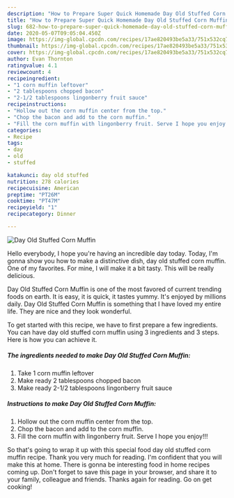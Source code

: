 ```yaml
---
description: "How to Prepare Super Quick Homemade Day Old Stuffed Corn Muffin"
title: "How to Prepare Super Quick Homemade Day Old Stuffed Corn Muffin"
slug: 682-how-to-prepare-super-quick-homemade-day-old-stuffed-corn-muffin
date: 2020-05-07T09:05:04.450Z
image: https://img-global.cpcdn.com/recipes/17ae820493be5a33/751x532cq70/day-old-stuffed-corn-muffin-recipe-main-photo.jpg
thumbnail: https://img-global.cpcdn.com/recipes/17ae820493be5a33/751x532cq70/day-old-stuffed-corn-muffin-recipe-main-photo.jpg
cover: https://img-global.cpcdn.com/recipes/17ae820493be5a33/751x532cq70/day-old-stuffed-corn-muffin-recipe-main-photo.jpg
author: Evan Thornton
ratingvalue: 4.1
reviewcount: 4
recipeingredient:
- "1 corn muffin leftover"
- "2 tablespoons chopped bacon"
- "2-1/2 tablespoons lingonberry fruit sauce"
recipeinstructions:
- "Hollow out the corn muffin center from the top."
- "Chop the bacon and add to the corn muffin."
- "Fill the corn muffin with lingonberry fruit. Serve I hope you enjoy!!!"
categories:
- Recipe
tags:
- day
- old
- stuffed

katakunci: day old stuffed 
nutrition: 278 calories
recipecuisine: American
preptime: "PT26M"
cooktime: "PT47M"
recipeyield: "1"
recipecategory: Dinner

---
```



![Day Old Stuffed Corn Muffin](https://img-global.cpcdn.com/recipes/17ae820493be5a33/751x532cq70/day-old-stuffed-corn-muffin-recipe-main-photo.jpg)

Hello everybody, I hope you're having an incredible day today. Today, I'm gonna show you how to make a distinctive dish, day old stuffed corn muffin. One of my favorites. For mine, I will make it a bit tasty. This will be really delicious.



Day Old Stuffed Corn Muffin is one of the most favored of current trending foods on earth. It is easy, it is quick, it tastes yummy. It's enjoyed by millions daily. Day Old Stuffed Corn Muffin is something that I have loved my entire life. They are nice and they look wonderful.


To get started with this recipe, we have to first prepare a few ingredients. You can have day old stuffed corn muffin using 3 ingredients and 3 steps. Here is how you can achieve it.

<!--inarticleads1-->

##### The ingredients needed to make Day Old Stuffed Corn Muffin:

1. Take 1 corn muffin leftover
1. Make ready 2 tablespoons chopped bacon
1. Make ready 2-1/2 tablespoons lingonberry fruit sauce




<!--inarticleads2-->

##### Instructions to make Day Old Stuffed Corn Muffin:

1. Hollow out the corn muffin center from the top.
1. Chop the bacon and add to the corn muffin.
1. Fill the corn muffin with lingonberry fruit. Serve I hope you enjoy!!!




So that's going to wrap it up with this special food day old stuffed corn muffin recipe. Thank you very much for reading. I'm confident that you will make this at home. There is gonna be interesting food in home recipes coming up. Don't forget to save this page in your browser, and share it to your family, colleague and friends. Thanks again for reading. Go on get cooking!
